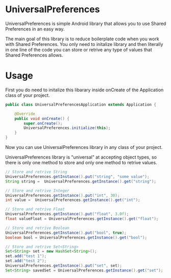# UniversalPreferences
UniversalPreferences is simple Android library that allows you to use Shared Preferences in an easy way. 

The main goal of this library is to reduce boilerplate code when you work with Shared Preferences. You only need to initalize library and then literally in one line of the code you can store or retrive any type of values that Shared Preferences allows.

# Usage
First you do need to initalize this libarary inside onCreate of the Application class of your project.
```Java
public class UniversalPreferencesApplication extends Application {

    @Override
    public void onCreate() {
        super.onCreate();
        UniversalPreferences.initialize(this);
    }
}
```
Now you can use UniversalPreferences library in any class of your project.

UniversalPreferences library is "universal" at accepting object types, so there is only one method to store and only one method to retrive values.
```Java
// Store and retrive String
UniversalPreferences.getInstance().put("string", "some value");
String string =  UniversalPreferences.getInstance().get("string");
```
```Java
// Store and retrive Integer
UniversalPreferences.getInstance().put("int", 30);
int value =  UniversalPreferences.getInstance().get("int");
```
```Java
// Store and retrive Float
UniversalPreferences.getInstance().put("float", 3.0f);
float valueFloat = UniversalPreferences.getInstance().get("float");
```
```Java
// Store and retrive Boolean
UniversalPreferences.getInstance().put("bool", true);
boolean bool = UniversalPreferences.getInstance().get("bool");
```
```Java
// Store and retrive Set<String>
Set<String> set = new HashSet<String>();
set.add("test 1");
set.add("test 2");
UniversalPreferences.getInstance().put("set", set);
Set<String> savedSet = UniversalPreferences.getInstance().get("set");
```
